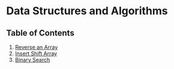 # Data Structures and Algorithms

## Table of Contents

1. [Reverse an Array](challenge-readme/reverse-an-array.md)
2. [Insert Shift Array](challenge-readme/insert-shift-array.md)
3. [Binary Search](challenge-readme/binary-search.md)
